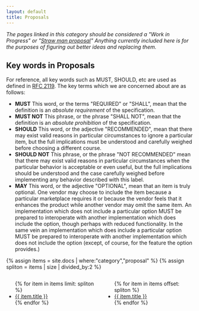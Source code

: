 ```yaml
---
layout: default
title: Proposals
---
```


*The pages linked in this category should be considered a "Work in Progress" or "[Straw man proposal](http://en.wikipedia.org/wiki/Straw_man_proposal)"  Anything currently included here is for the purposes of figuring out better ideas and replacing them.*

## Key words in Proposals

For reference, all key words such as MUST, SHOULD, etc are used as defined in [RFC 2119](http://tools.ietf.org/html/rfc2119). The key terms which we are concerned about are as follows:

* **MUST** This word, or the terms "REQUIRED" or "SHALL", mean that the definition is an *absolute requirement* of the specification.
* **MUST NOT** This phrase, or the phrase "SHALL NOT", mean that the definition is an *absolute prohibition* of the specification.
* **SHOULD** This word, or the adjective "RECOMMENDED", mean that there may exist valid reasons in particular circumstances to ignore a particular item, but the full implications must be understood and carefully weighed before choosing a different course.
* **SHOULD NOT** This phrase, or the phrase "NOT RECOMMENDED" mean that there may exist valid reasons in particular circumstances when the particular behavior is acceptable or even useful, but the full implications should be understood and the case carefully weighed before implementing any behavior described with this label.
* **MAY** This word, or the adjective "OPTIONAL", mean that an item is truly optional.  One vendor may choose to include the item because a particular marketplace requires it or because the vendor feels that it enhances the product while another vendor may omit the same item. An implementation which does not include a particular option MUST be prepared to interoperate with another implementation which does include the option, though perhaps with reduced functionality. In the same vein an implementation which does include a particular option MUST be prepared to interoperate with another implementation which does not include the option (except, of course, for the feature the option provides.)

{% assign items = site.docs | where:"category","proposal" %}
{% assign spliton = items | size | divided_by:2 %}

<div style="float: right; width: 47%;">
    <ul>
        {% for item in items offset: spliton %}
        <li><a href="{{ item.url }}">{{ item.title }}</a></li>
        {% endfor %}
    </ul>
</div>

<div style="float: left; width: 47%;">
    <ul>
        {% for item in items limit: spliton %}
        <li><a href="{{ item.url }}">{{ item.title }}</a></li>
        {% endfor %}
    </ul>
</div>
